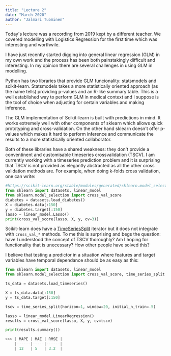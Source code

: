 ```yaml
---
title: "Lecture 2"
date: "March 2020"
author: "Jalmari Tuominen"
---
```


Today's lecture was a recording from 2019 kept by a different teacher. We covered modelling with Logistics Regression for the first time which was interesting and worthwile.

I have just recently started digging into general linear regression (GLM) in my own work and the process has been both painstakingly difficult and interesting. In my opinion there are several challenges in using GLM in modelling.

Python has two libraries that provide GLM funcionality: statsmodels and scikit-learn. Statsmodels takes a more statistically oriented approach (as the name tells) providing p-values and an R-like summary table. This is a well established way to perform GLM in medical context and I suppose is the tool of choice when adjusting for certain variables and making inference.  

The GLM implementation of Scikit-learn is built with predictions in mind. It works extremely well with other components of sklearn which allows quick prototyping and cross-validation. On the other hand sklearn doesn't offer p-values which makes it hard to perform inference and communicate the results to a more statistically oriented collaborator.

Both of these libraries have a shared weakness: they don't provide a conventinent and customisable timeseries crossvalidation (TSCV). I am currently working with a timeseries prediction problem and it is surprising that TSCV is not provided as elegantly abstracted as all the other cross validation methods are. For example, when doing k-folds cross validation, one can write:

```Python
#https://scikit-learn.org/stable/modules/generated/sklearn.model_selection.cross_val_score.html
from sklearn import datasets, linear_model
from sklearn.model_selection import cross_val_score
diabetes = datasets.load_diabetes()
X = diabetes.data[:150]
y = diabetes.target[:150]
lasso = linear_model.Lasso()
print(cross_val_score(lasso, X, y, cv=3))
```

Scikit-learn does have a [TimeSeriesSplit](https://scikit-learn.org/stable/modules/generated/sklearn.model_selection.TimeSeriesSplit.html) iterator but it does not integrate with `cross_val_*` methods. To me this is surprising and begs the question: have I understood the concept of TSCV thoroughly? Am I hoping for functionality that is unecessary? How other people have solved this?

I believe that testing a predictor in a situation where features and target variables have temporal dependance should be as easy as this:

```Python
from sklearn import datasets, linear_model
from sklearn.model_selection import cross_val_score, time_series_split

ts_data = datasets.load_timeseries()

X = ts_data.data[:150]
y = ts_data.target[:150]

tscv = time_series_split(horizon=1, window=20, initial_n_train=.5)

lasso = linear_model.LinearRegression()
results = cross_val_score(lasso, X, y, cv=tscv)

print(results.summary())

>>> | MAPE | MAE | RMSE |
    |------|-----|------|
    | 12   | 5   | 3.2  |
```
